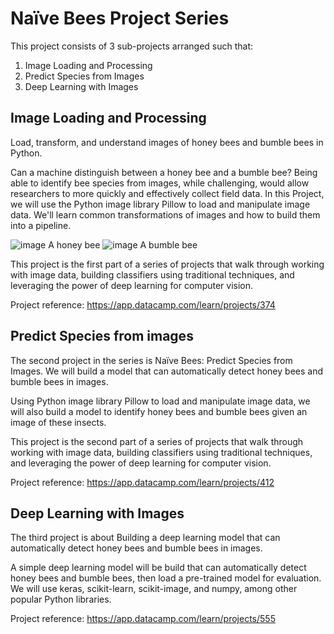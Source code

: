 # Naïve Bees Project Series
This project consists of 3 sub-projects arranged such that:
1. Image Loading and Processing
2. Predict Species from Images
3. Deep Learning with Images

## Image Loading and Processing
Load, transform, and understand images of honey bees and bumble bees in Python.

Can a machine distinguish between a honey bee and a bumble bee? Being able to identify bee species from images, while challenging, would allow researchers to more quickly and effectively collect field data. In this Project, we will use the Python image library Pillow to load and manipulate image data. We'll learn common transformations of images and how to build them into a pipeline.

![image](https://user-images.githubusercontent.com/100325884/162918907-0e5452b2-80b2-43a3-ac8d-a31af39ff2d8.png) A honey bee
![image](https://user-images.githubusercontent.com/100325884/162919222-8da02384-b055-4843-94f0-6324cce3d8a7.png) A bumble bee

This project is the first part of a series of projects that walk through working with image data, building classifiers using traditional techniques, and leveraging the power of deep learning for computer vision. 

Project reference: https://app.datacamp.com/learn/projects/374


## Predict Species from images
The second project in the series is Naïve Bees: Predict Species from Images. We will build a model that can automatically detect honey bees and bumble bees in images.

Using Python image library Pillow to load and manipulate image data, we will also build a model to identify honey bees and bumble bees given an image of these insects.

This project is the second part of a series of projects that walk through working with image data, building classifiers using traditional techniques, and leveraging the power of deep learning for computer vision.

Project reference: https://app.datacamp.com/learn/projects/412


## Deep Learning with Images
The third project is about Building a deep learning model that can automatically detect honey bees and bumble bees in images.

A simple deep learning model will be build that can automatically detect honey bees and bumble bees, then load a pre-trained model for evaluation. We will use keras, scikit-learn, scikit-image, and numpy, among other popular Python libraries.

Project reference: https://app.datacamp.com/learn/projects/555
